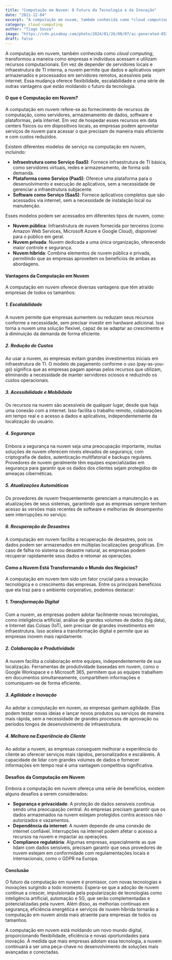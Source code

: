 ```yaml
---
title: "Computação em Nuvem: O Futuro da Tecnologia e da Inovação"
date: "2021-12-04"
excerpt: "A computação em nuvem, também conhecida como *cloud computing*, transformou a maneira como empresas e indivíduos acessam e utilizam recursos computacionais."
category: cloud-computing
author: "Tiago Souza"
image: "https://cdn.pixabay.com/photo/2024/01/26/08/07/ai-generated-8533603_1280.jpg"
draft: false
---
```


A computação em nuvem, também conhecida como *cloud computing*, transformou a maneira como empresas e indivíduos acessam e utilizam recursos computacionais. Em vez de depender de servidores locais e infraestrutura de TI interna, a nuvem permite que dados e aplicativos sejam armazenados e processados em servidores remotos, acessíveis pela internet. Essa mudança oferece flexibilidade, escalabilidade e uma série de outras vantagens que estão moldando o futuro da tecnologia.

#### O que é Computação em Nuvem?

A computação em nuvem refere-se ao fornecimento de recursos de computação, como servidores, armazenamento de dados, software e plataformas, pela internet. Em vez de hospedar esses recursos em data centers físicos ou em dispositivos locais, as empresas podem aproveitar serviços de nuvem para acessar o que precisam de maneira mais eficiente e com custos reduzidos.

Existem diferentes modelos de serviço na computação em nuvem, incluindo:

- **Infraestrutura como Serviço (IaaS)**: Fornece infraestrutura de TI básica, como servidores virtuais, redes e armazenamento, de forma sob demanda.
- **Plataforma como Serviço (PaaS)**: Oferece uma plataforma para o desenvolvimento e execução de aplicativos, sem a necessidade de gerenciar a infraestrutura subjacente.
- **Software como Serviço (SaaS)**: Fornece aplicativos completos que são acessados via internet, sem a necessidade de instalação local ou manutenção.

Esses modelos podem ser acessados em diferentes tipos de nuvem, como:

- **Nuvem pública**: Infraestrutura de nuvem fornecida por terceiros (como Amazon Web Services, Microsoft Azure e Google Cloud), disponível para o público em geral.
- **Nuvem privada**: Nuvem dedicada a uma única organização, oferecendo maior controle e segurança.
- **Nuvem híbrida**: Combina elementos de nuvem pública e privada, permitindo que as empresas aproveitem os benefícios de ambas as abordagens.

#### Vantagens da Computação em Nuvem

A computação em nuvem oferece diversas vantagens que têm atraído empresas de todos os tamanhos:

##### 1. **Escalabilidade**
A nuvem permite que empresas aumentem ou reduzam seus recursos conforme a necessidade, sem precisar investir em hardware adicional. Isso torna a nuvem uma solução flexível, capaz de se adaptar ao crescimento e à diminuição da demanda de forma eficiente.

##### 2. **Redução de Custos**
Ao usar a nuvem, as empresas evitam grandes investimentos iniciais em infraestrutura de TI. O modelo de pagamento conforme o uso (pay-as-you-go) significa que as empresas pagam apenas pelos recursos que utilizam, eliminando a necessidade de manter servidores ociosos e reduzindo os custos operacionais.

##### 3. **Acessibilidade e Mobilidade**
Os recursos na nuvem são acessíveis de qualquer lugar, desde que haja uma conexão com a internet. Isso facilita o trabalho remoto, colaborações em tempo real e o acesso a dados e aplicativos, independentemente da localização do usuário.

##### 4. **Segurança**
Embora a segurança na nuvem seja uma preocupação importante, muitas soluções de nuvem oferecem níveis elevados de segurança, com criptografia de dados, autenticação multifatorial e backups regulares. Provedores de nuvem geralmente têm equipes especializadas em segurança para garantir que os dados dos clientes sejam protegidos de ameaças cibernéticas.

##### 5. **Atualizações Automáticas**
Os provedores de nuvem frequentemente gerenciam a manutenção e as atualizações de seus sistemas, garantindo que as empresas sempre tenham acesso às versões mais recentes de software e melhorias de desempenho sem interrupções no serviço.

##### 6. **Recuperação de Desastres**
A computação em nuvem facilita a recuperação de desastres, pois os dados podem ser armazenados em múltiplas localizações geográficas. Em caso de falha no sistema ou desastre natural, as empresas podem recuperar rapidamente seus dados e retomar as operações.

#### Como a Nuvem Está Transformando o Mundo dos Negócios?

A computação em nuvem tem sido um fator crucial para a inovação tecnológica e o crescimento das empresas. Entre os principais benefícios que ela traz para o ambiente corporativo, podemos destacar:

##### 1. **Transformação Digital**
Com a nuvem, as empresas podem adotar facilmente novas tecnologias, como inteligência artificial, análise de grandes volumes de dados (big data), e Internet das Coisas (IoT), sem precisar de grandes investimentos em infraestrutura. Isso acelera a transformação digital e permite que as empresas inovem mais rapidamente.

##### 2. **Colaboração e Produtividade**
A nuvem facilita a colaboração entre equipes, independentemente de sua localização. Ferramentas de produtividade baseadas em nuvem, como o Google Workspace e o Microsoft 365, permitem que as equipes trabalhem em documentos simultaneamente, compartilhem informações e comuniquem-se de forma eficiente.

##### 3. **Agilidade e Inovação**
Ao adotar a computação em nuvem, as empresas ganham agilidade. Elas podem testar novas ideias e lançar novos produtos ou serviços de maneira mais rápida, sem a necessidade de grandes processos de aprovação ou períodos longos de desenvolvimento de infraestrutura.

##### 4. **Melhora na Experiência do Cliente**
Ao adotar a nuvem, as empresas conseguem melhorar a experiência do cliente ao oferecer serviços mais rápidos, personalizados e escaláveis. A capacidade de lidar com grandes volumes de dados e fornecer informações em tempo real é uma vantagem competitiva significativa.

#### Desafios da Computação em Nuvem

Embora a computação em nuvem ofereça uma série de benefícios, existem alguns desafios a serem considerados:

- **Segurança e privacidade**: A proteção de dados sensíveis continua sendo uma preocupação central. As empresas precisam garantir que os dados armazenados na nuvem estejam protegidos contra acessos não autorizados e vazamentos.
- **Dependência da internet**: A nuvem depende de uma conexão de internet confiável. Interrupções na internet podem afetar o acesso a recursos na nuvem e impactar as operações.
- **Compliance regulatória**: Algumas empresas, especialmente as que lidam com dados sensíveis, precisam garantir que seus provedores de nuvem estejam em conformidade com regulamentações locais e internacionais, como o GDPR na Europa.

#### Conclusão

O futuro da computação em nuvem é promissor, com novas tecnologias e inovações surgindo a todo momento. Espera-se que a adoção de nuvem continue a crescer, impulsionada pela popularização de tecnologias como inteligência artificial, automação e 5G, que serão complementadas e potencializadas pela nuvem. Além disso, as melhorias contínuas em segurança, eficiência energética e serviços de nuvem híbrida tornarão a computação em nuvem ainda mais atraente para empresas de todos os tamanhos.

A computação em nuvem está moldando um novo mundo digital, proporcionando flexibilidade, eficiência e novas oportunidades para inovação. À medida que mais empresas adotam essa tecnologia, a nuvem continuará a ser uma peça-chave no desenvolvimento de soluções mais avançadas e conectadas.